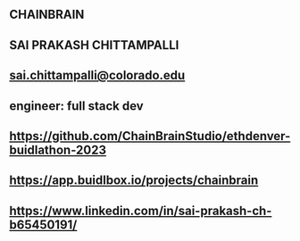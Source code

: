 ## CHAINBRAIN

## SAI PRAKASH CHITTAMPALLI

## sai.chittampalli@colorado.edu

## engineer: full stack dev

## https://github.com/ChainBrainStudio/ethdenver-buidlathon-2023

## https://app.buidlbox.io/projects/chainbrain

## https://www.linkedin.com/in/sai-prakash-ch-b65450191/
